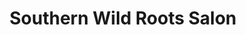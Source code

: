 ---
title: "Southern Wild Roots Salon"
url: /childress/southern-wild-roots-salon/
shop: Kosmetik
---